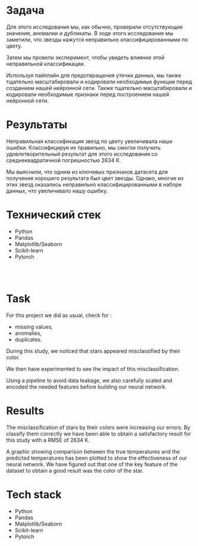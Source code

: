 # Задача

Для этого исследования мы, как обычно, проверили отсутствующие значения, аномалии и дубликаты. В ходе этого исследования мы заметили, что звезды кажутся неправильно классифицированными по цвету. 

Затем мы провели эксперимент, чтобы увидеть влияние этой неправильной классификации. 

Используя пайплайн для предотвращения утечки данных, мы также тщательно масштабировали и кодировали необходимые функции перед созданием нашей нейронной сети. Также тщательно масштабировали и кодировали необходимые признаки перед построением нашей нейронной сети.

# Результаты

Неправильная классификация звезд по цвету увеличивала наши ошибки. Классифицируя их правильно, мы смогли получить удовлетворительный результат для этого исследования со среднеквадратичной погрешностью 2634 К.

Мы выяснили, что одним из ключевых признаков датасета для получения хорошего результата был цвет звезды. Однако, многие из этих звезд оказались неправильно классифицированными в наборе данных, что увеличивало нашу ошибку.

# Технический стек

+ Python
+ Pandas
+ Matplotlib/Seaborn
+ Scikit-learn
+ Pytorch

<br/><br/>

# Task

For this project we did as usual, check for :
+ missing values,
+ anomalies,
+ duplicates.

During this study, we noticed that stars appeared misclassified by their color. 

We then have experimented to see the impact of this misclassification. 

Using a pipeline to avoid data leakage, we also carefully scaled and encoded the needed features before building our neural network.

# Results

The misclassification of stars by their colors were increasing our errors. By classify them correctly we have been able to obtain a satisfactory result for this study with a RMSE of 2634 K. 

A graphic showing comparison between the true temperatures and the predicted temperatures has been plotted to show the effectiveness of our neural network. We have figured out that one of the key feature of the dataset to obtain a good result was the color of the star. 

# Tech stack

+ Python
+ Pandas
+ Matplotlib/Seaborn
+ Scikit-learn
+ Pytorch
